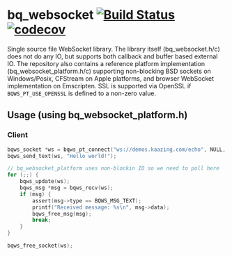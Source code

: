  # bq_websocket [![Build Status](https://travis-ci.org/bqqbarbhg/bq_websocket.svg?branch=master)](https://travis-ci.org/bqqbarbhg/bq_websocket) [![codecov](https://codecov.io/gh/bqqbarbhg/bq_websocket/branch/master/graph/badge.svg)](https://codecov.io/gh/bqqbarbhg/bq_websocket)


Single source file WebSocket library.
The library itself (bq_websocket.h/c) does not do any IO, but supports both callback and buffer based external IO.
The repository also contains a reference platform implementation (bq_websocket_platform.h/c) supporting non-blocking BSD sockets on Windows/Posix,
CFStream on Apple platforms, and browser WebSocket implementation on Emscripten. SSL is supported via OpenSSL if `BQWS_PT_USE_OPENSSL` is defined to a non-zero value.

## Usage (using bq_websocket_platform.h)

### Client

```c
bqws_socket *ws = bqws_pt_connect("ws://demos.kaazing.com/echo", NULL, NULL, NULL);
bqws_send_text(ws, "Hello world!");

// bq_websocket_platform uses non-blockin IO so we need to poll here
for (;;) {
    bqws_update(ws);
    bqws_msg *msg = bqws_recv(ws);
    if (msg) {
        assert(msg->type == BQWS_MSG_TEXT);
        printf("Received message: %s\n", msg->data);
        bqws_free_msg(msg);
        break;
    }
}

bqws_free_socket(ws);
```
